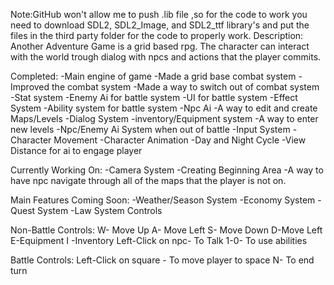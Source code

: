 Note:GitHub won't allow me to push .lib file ,so for the code to work you need to download
SDL2, SDL2_Image, and SDL2_ttf library's and put the files in the third party folder for the code to properly work.
Description:
Another Adventure Game is a grid based rpg. The character can interact with the world trough dialog with npcs and actions that the player commits.

Completed:
-Main engine of game
-Made  a grid base combat system
-Improved the combat system
-Made a way to switch out of combat system
-Stat system
-Enemy Ai for battle system
-UI for battle system
-Effect System
-Ability system for battle system
-Npc Ai
-A way to edit and create Maps/Levels
-Dialog System
-inventory/Equipment system
-A way to enter new levels
-Npc/Enemy Ai System when out of battle
-Input System
-Character Movement
-Character Animation
-Day and Night Cycle
-View Distance for ai to engage player

Currently Working On:
-Camera System
-Creating Beginning Area
-A way to have npc navigate through all of the maps that the player is not on.

Main Features Coming Soon:
-Weather/Season System
-Economy System
-Quest System
-Law System
Controls

Non-Battle Controls:
W- Move Up
A- Move Left
S- Move Down
D-Move Left
E-Equipment
I -Inventory
Left-Click on npc- To Talk
1-0- To use abilities


Battle Controls:
Left-Click on square - To move player to space
N- To end turn



